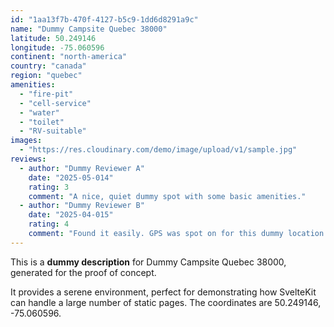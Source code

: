 ```yaml
---
id: "1aa13f7b-470f-4127-b5c9-1dd6d8291a9c"
name: "Dummy Campsite Quebec 38000"
latitude: 50.249146
longitude: -75.060596
continent: "north-america"
country: "canada"
region: "quebec"
amenities:
  - "fire-pit"
  - "cell-service"
  - "water"
  - "toilet"
  - "RV-suitable"
images:
  - "https://res.cloudinary.com/demo/image/upload/v1/sample.jpg"
reviews:
  - author: "Dummy Reviewer A"
    date: "2025-05-014"
    rating: 3
    comment: "A nice, quiet dummy spot with some basic amenities."
  - author: "Dummy Reviewer B"
    date: "2025-04-015"
    rating: 4
    comment: "Found it easily. GPS was spot on for this dummy location."
---
```


This is a **dummy description** for Dummy Campsite Quebec 38000, generated for the proof of concept.

It provides a serene environment, perfect for demonstrating how SvelteKit can handle a large number of static pages. The coordinates are 50.249146, -75.060596.
